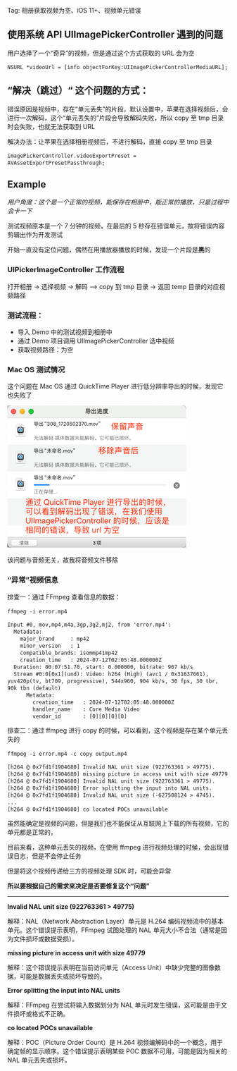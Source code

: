 Tag: 相册获取视频为空、iOS 11+、视频单元错误

## 使用系统 API UIImagePickerController 遇到的问题

用户选择了一个“奇异”的视频，但是通过这个方式获取的 URL 会为空
```
NSURL *videoUrl = [info objectForKey:UIImagePickerControllerMediaURL];
```



## “解决（跳过）“ 这个问题的方式：

错误原因是视频中，存在“单元丢失”的片段，默认设置中，苹果在选择视频后，会进行一次解码，这个“单元丢失的”片段会导致解码失败，所以 copy 至 tmp 目录时会失败，也就无法获取到 URL

解决办法：让苹果在选择相册视频后，不进行解码，直接 copy 至 tmp 目录

```
imagePickerController.videoExportPreset = AVAssetExportPresetPassthrough;
```



## Example

*用户角度：这个是一个正常的视频，能保存在相册中，能正常的播放，只是过程中会卡一下*

测试视频原本是一个 7 分钟的视频，在最后的 5 秒存在错误单元，故将错误内容剪辑出作为开发测试

开始一直没有定位问题，偶然在用播放器播放的时候，发现一个片段是**黑**的

### UIPickerImageController 工作流程

打开相册 -> 选择视频 -> 解码 —> copy 到 tmp 目录 -> 返回 temp 目录的对应视频路径

### 测试流程：
- 导入 Demo 中的测试视频到相册中
- 通过 Demo 项目调用 UIImagePickerController 选中视频
- 获取视频路径：为空


### Mac OS 测试情况

这个问题在 Mac OS 通过 QuickTime Player 进行低分辨率导出的时候，发现它也失败了

![WX20240712-103641](assets/WX20240712-103641.png)

该问题与音频无关，故我将音频文件移除


### “异常”视频信息

排查一：通过 FFmpeg 查看信息的数据：

`ffmpeg -i error.mp4`

```
Input #0, mov,mp4,m4a,3gp,3g2,mj2, from 'error.mp4':
  Metadata:
    major_brand     : mp42
    minor_version   : 1
    compatible_brands: isommp41mp42
    creation_time   : 2024-07-12T02:05:48.000000Z
  Duration: 00:07:51.70, start: 0.000000, bitrate: 907 kb/s
  Stream #0:0[0x1](und): Video: h264 (High) (avc1 / 0x31637661), yuv420p(tv, bt709, progressive), 544x960, 904 kb/s, 30 fps, 30 tbr, 90k tbn (default)
      Metadata:
        creation_time   : 2024-07-12T02:05:48.000000Z
        handler_name    : Core Media Video
        vendor_id       : [0][0][0][0]
```


排查二：通过 ffmpeg 进行 copy 的时候，可以看到，这个视频是存在某个单元丢失的

`ffmpeg -i error.mp4 -c copy output.mp4`

```
[h264 @ 0x7fd1f1904680] Invalid NAL unit size (922763361 > 49775).
[h264 @ 0x7fd1f1904680] missing picture in access unit with size 49779
[h264 @ 0x7fd1f1904680] Invalid NAL unit size (922763361 > 49775).
[h264 @ 0x7fd1f1904680] Error splitting the input into NAL units.
[h264 @ 0x7fd1f1904680] Invalid NAL unit size (-627508124 > 4745).
...
[h264 @ 0x7fd1f1904680] co located POCs unavailable
```


虽然能确定是视频的问题，但是我们也不能保证从互联网上下载的所有视频，它的单元都是正常的，

目前来看，这种单元丢失的视频，在使用 ffmpeg 进行视频处理的时候，会出现错误日志，但是不会停止任务

但是将这个视频传递给三方的视频处理 SDK 时，可能会异常

**所以要根据自己的需求来决定是否要修复这个“问题”**

---

**Invalid NAL unit size (922763361 > 49775)**

解释：NAL（Network Abstraction Layer）单元是 H.264 编码视频流中的基本单元。这个错误提示表明，FFmpeg 试图处理的 NAL 单元大小不合法（通常是因为文件损坏或数据受损）。

**missing picture in access unit with size 49779**

解释：这个错误提示表明在当前访问单元（Access Unit）中缺少完整的图像数据，可能是数据丢失或损坏导致的。

**Error splitting the input into NAL units**

解释：FFmpeg 在尝试将输入数据划分为 NAL 单元时发生错误，这可能是由于文件损坏或格式不正确。

**co located POCs unavailable**

解释：POC（Picture Order Count）是 H.264 视频编解码中的一个概念，用于确定帧的显示顺序。这个错误提示表明某些 POC 数据不可用，可能是因为相关的 NAL 单元丢失或损坏。


